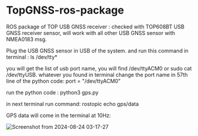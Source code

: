 # TopGNSS-ros-package
ROS package of TOP USB GNSS receiver : checked with TOP608BT USB GNSS receiver sensor, will work with all other USB GNSS sensor with NMEA0183 msg.

Plug the USB GNSS sensor in USB of the system. and run this command in terminal : ls /dev/tty*

you will get the list of usb port name, you will find /dev/ttyACM0 or sudo cat /dev/ttyUSB. whatever you found in terminal change the port name in 57th line of the python code: port = "/dev/ttyACM0"

run the python code : python3 gps.py

in next terminal run command: rostopic echo gps/data

GPS data will come in the terminal at 10Hz:



![Screenshot from 2024-08-24 03-17-27](https://github.com/user-attachments/assets/cbc030b8-c61c-40c4-8ea3-a76fef39d412)
